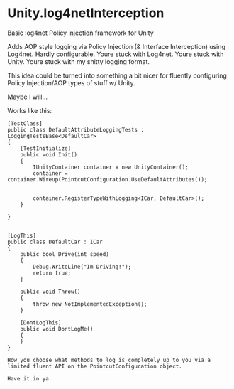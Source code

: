 # Unity.log4netInterception
Basic log4net Policy injection framework for Unity

Adds AOP style logging via Policy Injection (& Interface Interception) using Log4net.
Hardly configurable.
Youre stuck with Log4net.
Youre stuck with Unity.
Youre stuck with my shitty logging format.

This idea could be turned into something a bit nicer for fluently configuring Policy Injection/AOP types of stuff w/ Unity.

Maybe I will...

Works like this:

    [TestClass]
    public class DefaultAttributeLoggingTests : LoggingTestsBase<DefaultCar>
    {
        [TestInitialize]
        public void Init()
        {
            IUnityContainer container = new UnityContainer();
            container = container.Wireup(PointcutConfiguration.UseDefaultAttributes());
            
            
            container.RegisterTypeWithLogging<ICar, DefaultCar>();
        }

    }


    [LogThis]
    public class DefaultCar : ICar
    {
        public bool Drive(int speed)
        {
            Debug.WriteLine("Im Driving!");
            return true;
        }

        public void Throw()
        {
            throw new NotImplementedException();
        }

        [DontLogThis]
        public void DontLogMe()
        {
        }
    }
    
    How you choose what methods to log is completely up to you via a limited fluent API on the PointcutConfiguration object.
    
    Have it in ya.
